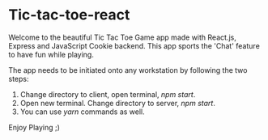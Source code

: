 # Tic-tac-toe-react


Welcome to the beautiful Tic Tac Toe Game app made with React.js, Express and JavaScript Cookie backend. This app sports the 'Chat' feature to have fun while playing.

The app needs to be initiated onto any workstation by following the two steps:
  1. Change directory to client, open terminal, *npm start*.
  2. Open new terminal. Change directory to server, *npm start*.
  3. You can use *yarn* commands as well.

Enjoy Playing ;)
